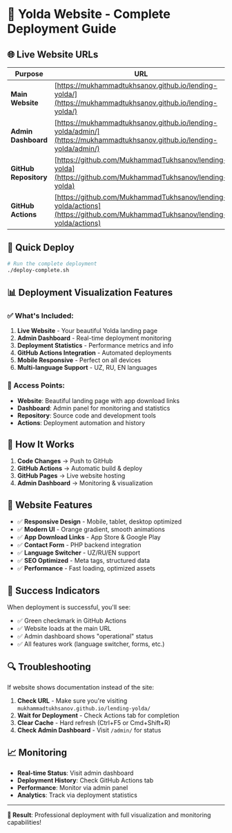 # 🚀 Yolda Website - Complete Deployment Guide

## 🌐 Live Website URLs

| Purpose | URL | Description |
|---------|-----|-------------|
| **Main Website** | [https://mukhammadtukhsanov.github.io/lending-yolda/](https://mukhammadtukhsanov.github.io/lending-yolda/) | Your live Yolda landing page |
| **Admin Dashboard** | [https://mukhammadtukhsanov.github.io/lending-yolda/admin/](https://mukhammadtukhsanov.github.io/lending-yolda/admin/) | Deployment monitoring & stats |
| **GitHub Repository** | [https://github.com/MukhammadTukhsanov/lending-yolda](https://github.com/MukhammadTukhsanov/lending-yolda) | Source code |
| **GitHub Actions** | [https://github.com/MukhammadTukhsanov/lending-yolda/actions](https://github.com/MukhammadTukhsanov/lending-yolda/actions) | Deployment history |

## 🚀 Quick Deploy

```bash
# Run the complete deployment
./deploy-complete.sh
```

## 📊 Deployment Visualization Features

### ✅ What's Included:

1. **Live Website** - Your beautiful Yolda landing page
2. **Admin Dashboard** - Real-time deployment monitoring
3. **Deployment Statistics** - Performance metrics and info
4. **GitHub Actions Integration** - Automated deployments
5. **Mobile Responsive** - Perfect on all devices
6. **Multi-language Support** - UZ, RU, EN languages

### 🎯 Access Points:

- **Website**: Beautiful landing page with app download links
- **Dashboard**: Admin panel for monitoring and statistics  
- **Repository**: Source code and development tools
- **Actions**: Deployment automation and history

## 🔧 How It Works

1. **Code Changes** → Push to GitHub
2. **GitHub Actions** → Automatic build & deploy
3. **GitHub Pages** → Live website hosting
4. **Admin Dashboard** → Monitoring & visualization

## 📱 Website Features

- ✅ **Responsive Design** - Mobile, tablet, desktop optimized
- ✅ **Modern UI** - Orange gradient, smooth animations
- ✅ **App Download Links** - App Store & Google Play
- ✅ **Contact Form** - PHP backend integration
- ✅ **Language Switcher** - UZ/RU/EN support
- ✅ **SEO Optimized** - Meta tags, structured data
- ✅ **Performance** - Fast loading, optimized assets

## 🎉 Success Indicators

When deployment is successful, you'll see:

- ✅ Green checkmark in GitHub Actions
- ✅ Website loads at the main URL
- ✅ Admin dashboard shows "operational" status
- ✅ All features work (language switcher, forms, etc.)

## 🔍 Troubleshooting

If website shows documentation instead of the site:

1. **Check URL** - Make sure you're visiting `mukhammadtukhsanov.github.io/lending-yolda/`
2. **Wait for Deployment** - Check Actions tab for completion
3. **Clear Cache** - Hard refresh (Ctrl+F5 or Cmd+Shift+R)
4. **Check Admin Dashboard** - Visit `/admin/` for status

## 📈 Monitoring

- **Real-time Status**: Visit admin dashboard
- **Deployment History**: Check GitHub Actions tab
- **Performance**: Monitor via admin panel
- **Analytics**: Track via deployment statistics

---

**🎯 Result**: Professional deployment with full visualization and monitoring capabilities!
